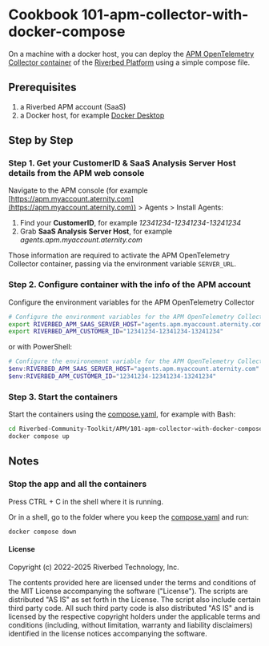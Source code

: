 # Cookbook 101-apm-collector-with-docker-compose

On a machine with a docker host, you can deploy the [APM OpenTelemetry Collector container](https://hub.docker.com/r/aternity/apm-collector) of the [Riverbed Platform](https://www.riverbed.com/platform) using a simple compose file.

## Prerequisites

1. a Riverbed APM account (SaaS)
2. a Docker host, for example [Docker Desktop](https://www.docker.com/products/docker-desktop)

## Step by Step

### Step 1. Get your CustomerID & SaaS Analysis Server Host details from the APM web console

Navigate to the APM console (for example [https://apm.myaccount.aternity.com](https://apm.myaccount.aternity.com)) > Agents > Install Agents:

1. Find your **CustomerID**, for example *12341234-12341234-13241234*
2. Grab **SaaS Analysis Server Host**, for example *agents.apm.myaccount.aternity.com*

Those information are required to activate the APM OpenTelemetry Collector container, passing via the environment variable `SERVER_URL`. 

### Step 2. Configure container with the info of the APM account

Configure the environment variables for the APM OpenTelemetry Collector

```bash
# Configure the environment variables for the APM OpenTelemetry Collector
export RIVERBED_APM_SAAS_SERVER_HOST="agents.apm.myaccount.aternity.com"
export RIVERBED_APM_CUSTOMER_ID="12341234-12341234-13241234"
```
or with PowerShell:

```PowerShell
# Configure the environement variable for the APM OpenTelemetry Collector
$env:RIVERBED_APM_SAAS_SERVER_HOST="agents.apm.myaccount.aternity.com"
$env:RIVERBED_APM_CUSTOMER_ID="12341234-12341234-13241234"
```

### Step 3. Start the containers

Start the containers using the [compose.yaml](compose.yaml), for example with Bash:

```bash
cd Riverbed-Community-Toolkit/APM/101-apm-collector-with-docker-compose
docker compose up
```

## Notes

### Stop the app and all the containers

Press CTRL + C in the shell where it is running.

Or in a shell, go to the folder where you keep the [compose.yaml](compose.yaml) and run:

```shell
docker compose down
```

#### License

Copyright (c) 2022-2025 Riverbed Technology, Inc.

The contents provided here are licensed under the terms and conditions of the MIT License accompanying the software ("License"). The scripts are distributed "AS IS" as set forth in the License. The script also include certain third party code. All such third party code is also distributed "AS IS" and is licensed by the respective copyright holders under the applicable terms and conditions (including, without limitation, warranty and liability disclaimers) identified in the license notices accompanying the software.
